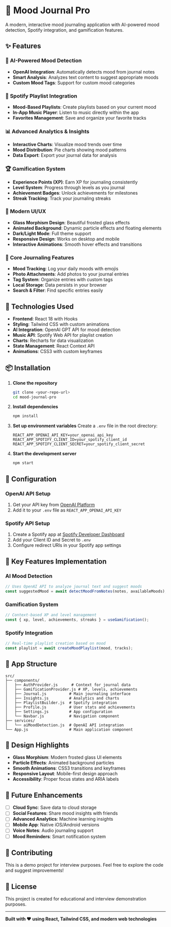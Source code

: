 # 🎵 Mood Journal Pro

A modern, interactive mood journaling application with AI-powered mood detection, Spotify integration, and gamification features.

## ✨ Features

### 🧠 **AI-Powered Mood Detection**
- **OpenAI Integration**: Automatically detects mood from journal notes
- **Smart Analysis**: Analyzes text content to suggest appropriate moods
- **Custom Mood Tags**: Support for custom mood categories

### 🎵 **Spotify Playlist Integration**
- **Mood-Based Playlists**: Create playlists based on your current mood
- **In-App Music Player**: Listen to music directly within the app
- **Favorites Management**: Save and organize your favorite tracks

### 📊 **Advanced Analytics & Insights**
- **Interactive Charts**: Visualize mood trends over time
- **Mood Distribution**: Pie charts showing mood patterns
- **Data Export**: Export your journal data for analysis

### 🏆 **Gamification System**
- **Experience Points (XP)**: Earn XP for journaling consistently
- **Level System**: Progress through levels as you journal
- **Achievement Badges**: Unlock achievements for milestones
- **Streak Tracking**: Track your journaling streaks

### 🎨 **Modern UI/UX**
- **Glass Morphism Design**: Beautiful frosted glass effects
- **Animated Background**: Dynamic particle effects and floating elements
- **Dark/Light Mode**: Full theme support
- **Responsive Design**: Works on desktop and mobile
- **Interactive Animations**: Smooth hover effects and transitions

### 📱 **Core Journaling Features**
- **Mood Tracking**: Log your daily moods with emojis
- **Photo Attachments**: Add photos to your journal entries
- **Tag System**: Organize entries with custom tags
- **Local Storage**: Data persists in your browser
- **Search & Filter**: Find specific entries easily

## 🚀 Technologies Used

- **Frontend**: React 18 with Hooks
- **Styling**: Tailwind CSS with custom animations
- **AI Integration**: OpenAI GPT API for mood detection
- **Music API**: Spotify Web API for playlist creation
- **Charts**: Recharts for data visualization
- **State Management**: React Context API
- **Animations**: CSS3 with custom keyframes

## 📦 Installation

1. **Clone the repository**
   ```bash
   git clone <your-repo-url>
   cd mood-journal-pro
   ```

2. **Install dependencies**
   ```bash
   npm install
   ```

3. **Set up environment variables**
   Create a `.env` file in the root directory:
   ```env
   REACT_APP_OPENAI_API_KEY=your_openai_api_key
   REACT_APP_SPOTIFY_CLIENT_ID=your_spotify_client_id
   REACT_APP_SPOTIFY_CLIENT_SECRET=your_spotify_client_secret
   ```

4. **Start the development server**
   ```bash
   npm start
   ```

## 🔧 Configuration

### OpenAI API Setup
1. Get your API key from [OpenAI Platform](https://platform.openai.com/)
2. Add it to your `.env` file as `REACT_APP_OPENAI_API_KEY`

### Spotify API Setup
1. Create a Spotify app at [Spotify Developer Dashboard](https://developer.spotify.com/dashboard)
2. Add your Client ID and Secret to `.env`
3. Configure redirect URIs in your Spotify app settings

## 🎯 Key Features Implementation

### AI Mood Detection
```javascript
// Uses OpenAI API to analyze journal text and suggest moods
const suggestedMood = await detectMoodFromNotes(notes, availableMoods);
```

### Gamification System
```javascript
// Context-based XP and level management
const { xp, level, achievements, streaks } = useGamification();
```

### Spotify Integration
```javascript
// Real-time playlist creation based on mood
const playlist = await createMoodPlaylist(mood, tracks);
```

## 📱 App Structure

```
src/
├── components/
│   ├── AuthProvider.js      # Context for journal data
│   ├── GamificationProvider.js # XP, levels, achievements
│   ├── Journal.js          # Main journaling interface
│   ├── Insights.js         # Analytics and charts
│   ├── PlaylistBuilder.js  # Spotify integration
│   ├── Profile.js          # User stats and achievements
│   ├── Settings.js         # App configuration
│   └── Navbar.js           # Navigation component
├── services/
│   └── aiMoodDetection.js  # OpenAI API integration
└── App.js                  # Main application component
```

## 🎨 Design Highlights

- **Glass Morphism**: Modern frosted glass UI elements
- **Particle Effects**: Animated background particles
- **Smooth Animations**: CSS3 transitions and keyframes
- **Responsive Layout**: Mobile-first design approach
- **Accessibility**: Proper focus states and ARIA labels

## 🔮 Future Enhancements

- [ ] **Cloud Sync**: Save data to cloud storage
- [ ] **Social Features**: Share mood insights with friends
- [ ] **Advanced Analytics**: Machine learning insights
- [ ] **Mobile App**: Native iOS/Android versions
- [ ] **Voice Notes**: Audio journaling support
- [ ] **Mood Reminders**: Smart notification system

## 🤝 Contributing

This is a demo project for interview purposes. Feel free to explore the code and suggest improvements!

## 📄 License

This project is created for educational and interview demonstration purposes.

---

**Built with ❤️ using React, Tailwind CSS, and modern web technologies**
